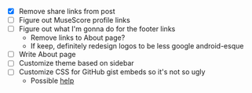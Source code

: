 - [x] Remove share links from post
- [ ] Figure out MuseScore profile links
- [ ] Figure out what I'm gonna do for the footer links
    - Remove links to About page?
    - If keep, definitely redesign logos to be less google android-esque
- [ ] Write About page
- [ ] Customize theme based on sidebar
- [ ] Customize CSS for GitHub gist embeds so it's not so ugly
    - Possible [help](https://betterstack.dev/blog/how-to-embed-a-github-gist-in-your-website/)
